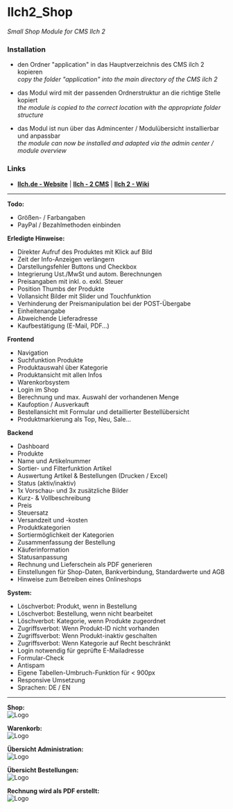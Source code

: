# Ilch2_Shop
_Small Shop Module for CMS Ilch 2_

### Installation
- den Ordner "application" in das Hauptverzeichnis des CMS ilch 2 kopieren
<br>_copy the folder "application" into the main directory of the CMS ilch 2_

- das Modul wird mit der passenden Ordnerstruktur an die richtige Stelle kopiert
<br>_the module is copied to the correct location with the appropriate folder structure_

- das Modul ist nun über das Admincenter / Modulübersicht installierbar und anpassbar
<br>_the module can now be installed and adapted via the admin center / module overview_

### Links
- **[Ilch.de - Website](https://www.ilch.de)**  |  **[Ilch - 2 CMS](https://github.com/IlchCMS/Ilch-2.0/releases/latest)**  |  **[Ilch 2 - Wiki](https://github.com/IlchCMS/Ilch-2.0/wiki)**

***
 
**Todo:**
- Größen- / Farbangaben
- PayPal / Bezahlmethoden einbinden
 
**Erledigte Hinweise:**
- Direkter Aufruf des Produktes mit Klick auf Bild
- Zeit der Info-Anzeigen verlängern
- Darstellungsfehler Buttons und Checkbox
- Integrierung Ust./MwSt und autom. Berechnungen
- Preisangaben mit inkl. o. exkl. Steuer
- Position Thumbs der Produkte
- Vollansicht Bilder mit Slider und Touchfunktion
- Verhinderung der Preismanipulation bei der POST-Übergabe
- Einheitenangabe
- Abweichende Lieferadresse
- Kaufbestätigung (E-Mail, PDF…)
 
**Frontend**
- Navigation
- Suchfunktion Produkte
- Produktauswahl über Kategorie
- Produktansicht mit allen Infos
- Warenkorbsystem
- Login im Shop
- Berechnung und max. Auswahl der vorhandenen Menge
- Kaufoption / Ausverkauft
- Bestellansicht mit Formular und detaillierter Bestellübersicht
- Produktmarkierung als Top, Neu, Sale…
 
**Backend**
- Dashboard
- Produkte
- Name und Artikelnummer
- Sortier- und Filterfunktion Artikel
- Auswertung Artikel & Bestellungen (Drucken / Excel)
- Status (aktiv/inaktiv)
- 1x Vorschau- und 3x zusätzliche Bilder
- Kurz- & Vollbeschreibung
- Preis
- Steuersatz
- Versandzeit und -kosten
- Produktkategorien
- Sortiermöglichkeit der Kategorien
- Zusammenfassung der Bestellung
- Käuferinformation
- Statusanpassung
- Rechnung und Lieferschein als PDF generieren
- Einstellungen für Shop-Daten, Bankverbindung, Standardwerte und AGB
- Hinweise zum Betreiben eines Onlineshops
 
**System:**
- Löschverbot: Produkt, wenn in Bestellung
- Löschverbot: Bestellung, wenn nicht bearbeitet
- Löschverbot: Kategorie, wenn Produkte zugeordnet
- Zugriffsverbot: Wenn Produkt-ID nicht vorhanden
- Zugriffsverbot: Wenn Produkt-inaktiv geschalten
- Zugriffsverbot: Wenn Kategorie auf Recht beschränkt
- Login notwendig für geprüfte E-Mailadresse
- Formular-Check
- Antispam
- Eigene Tabellen-Umbruch-Funktion für < 900px
- Responsive Umsetzung
- Sprachen: DE / EN
 
***
  
**Shop:**  
![Logo](https://github.com/LordSchirmer/Ilch2_Shop/blob/main/application/modules/media/static/upload/img/shop.jpg)
  
**Warenkorb:**  
![Logo](https://github.com/LordSchirmer/Ilch2_Shop/blob/main/application/modules/media/static/upload/img/basket.jpg)
  
**Übersicht Administration:**  
![Logo](https://github.com/LordSchirmer/Ilch2_Shop/blob/main/application/modules/media/static/upload/img/admin_view.jpg)
  
**Übersicht Bestellungen:**  
![Logo](https://github.com/LordSchirmer/Ilch2_Shop/blob/main/application/modules/media/static/upload/img/org_order.jpg)
  
**Rechnung wird als PDF erstellt:**  
![Logo](https://github.com/LordSchirmer/Ilch2_Shop/blob/main/application/modules/media/static/upload/img/bill.jpg)

